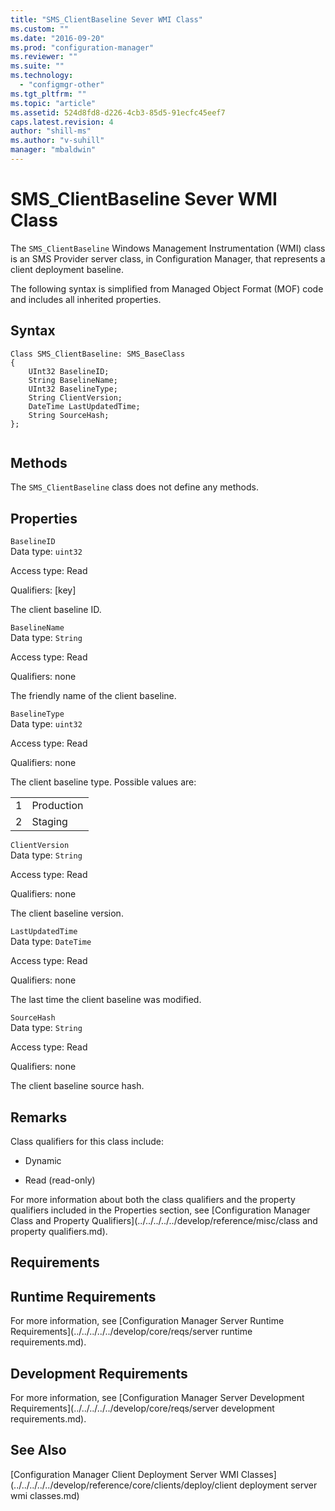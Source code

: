 ```yaml
---
title: "SMS_ClientBaseline Sever WMI Class"
ms.custom: ""
ms.date: "2016-09-20"
ms.prod: "configuration-manager"
ms.reviewer: ""
ms.suite: ""
ms.technology: 
  - "configmgr-other"
ms.tgt_pltfrm: ""
ms.topic: "article"
ms.assetid: 524d8fd8-d226-4cb3-85d5-91ecfc45eef7
caps.latest.revision: 4
author: "shill-ms"
ms.author: "v-suhill"
manager: "mbaldwin"
---
```

# SMS_ClientBaseline Sever WMI Class
The `SMS_ClientBaseline` Windows Management Instrumentation (WMI) class is an SMS Provider server class, in Configuration Manager, that represents a client deployment baseline.  
  
 The following syntax is simplified from Managed Object Format (MOF) code and includes all inherited properties.  
  
## Syntax  
  
```  
Class SMS_ClientBaseline: SMS_BaseClass  
{  
    UInt32 BaselineID;  
    String BaselineName;  
    UInt32 BaselineType;  
    String ClientVersion;      
    DateTime LastUpdatedTime;  
    String SourceHash;      
};  
  
```  
  
## Methods  
 The `SMS_ClientBaseline` class does not define any methods.  
  
## Properties  
 `BaselineID`  
 Data type: `uint32`  
  
 Access type: Read  
  
 Qualifiers: [key]  
  
 The client baseline ID.  
  
 `BaselineName`  
 Data type: `String`  
  
 Access type: Read  
  
 Qualifiers: none  
  
 The friendly name of the client baseline.  
  
 `BaselineType`  
 Data type: `uint32`  
  
 Access type: Read  
  
 Qualifiers: none  
  
 The client baseline type. Possible values are:  
  
|||  
|-|-|  
|1|Production|  
|2|Staging|  
  
 `ClientVersion`  
 Data type: `String`  
  
 Access type: Read  
  
 Qualifiers: none  
  
 The client baseline version.  
  
 `LastUpdatedTime`  
 Data type: `DateTime`  
  
 Access type: Read  
  
 Qualifiers: none  
  
 The last time the client baseline was modified.  
  
 `SourceHash`  
 Data type: `String`  
  
 Access type: Read  
  
 Qualifiers: none  
  
 The client baseline source hash.  
  
## Remarks  
 Class qualifiers for this class include:  
  
-   Dynamic  
  
-   Read (read-only)  
  
 For more information about both the class qualifiers and the property qualifiers included in the Properties section, see [Configuration Manager Class and Property Qualifiers](../../../../../develop/reference/misc/class and property qualifiers.md).  
  
## Requirements  
  
## Runtime Requirements  
 For more information, see [Configuration Manager Server Runtime Requirements](../../../../../develop/core/reqs/server runtime requirements.md).  
  
## Development Requirements  
 For more information, see [Configuration Manager Server Development Requirements](../../../../../develop/core/reqs/server development requirements.md).  
  
## See Also  
 [Configuration Manager Client Deployment Server WMI Classes](../../../../../develop/reference/core/clients/deploy/client deployment server wmi classes.md)
